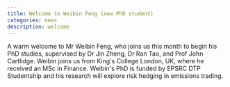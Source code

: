 ```yaml
---
title: Welcome to Weibin Feng (new PhD student)
categories: news
description: welcome
---
```

A warm welcome to Mr Weibin Feng, who joins us this month to begin his PhD studies, supervised by Dr Jin Zheng, Dr Ran Tao, and Prof John Cartlidge. Weibin joins us from King's College London, UK, where he received an MSc in Finance. Weibin's PhD is funded by EPSRC DTP Studentship and his research will explore risk hedging in emissions trading.  
